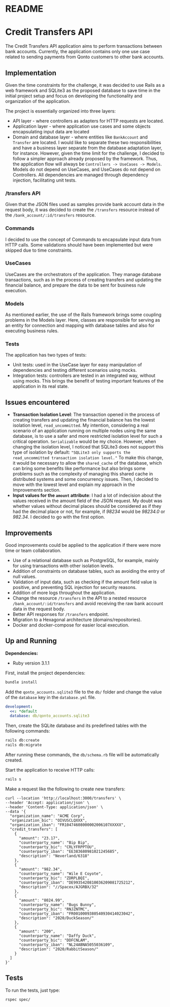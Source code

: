# README

# Credit Transfers API

The Credit Transfers API application aims to perform transactions between bank accounts. Currently, the application contains only one use case related to sending payments from Qonto customers to other bank accounts.

## Implementation

Given the time constraints for the challenge, it was decided to use Rails as a web framework and SQLite3 as the proposed database to save time in the initial project setup and focus on developing the functionality and organization of the application.

The project is essentially organized into three layers:

- API layer - where controllers as adapters for HTTP requests are located.
- Application layer - where application use cases and some objects encapsulating input data are located
- Domain and database layer - where entities like `BankAccount` and `Transfer` are located. I would like to separate these two responsibilities and have a business layer separate from the database adaptation layer, for instance. However, given the time limit for the challenge, I decided to follow a simpler approach already proposed by the framework.
Thus, the application flow will always be `Controllers -> UseCases -> Models`. Models do not depend on UseCases, and UseCases do not depend on Controllers. All dependencies are managed through dependency injection, facilitating unit tests.

### /transfers API
Given that the JSON files used as samples provide bank account data in the request body, it was decided to create the `/transfers` resource instead of the `/bank_account/:id/transfers` resource.

### Commands

I decided to use the concept of Commands to encapsulate input data from HTTP calls. Some validations should have been implemented but were skipped due to time constraints.

### UseCases

UseCases are the orchestrators of the application. They manage database transactions, such as in the process of creating transfers and updating the financial balance, and prepare the data to be sent for business rule execution.

### Models

As mentioned earlier, the use of the Rails framework brings some coupling problems in the Models layer. Here, classes are responsible for serving as an entity for connection and mapping with database tables and also for executing business rules.

### Tests

The application has two types of tests:

- Unit tests: used in the UseCase layer for easy manipulation of dependencies and testing different scenarios using mocks.
- Integration tests: controllers are tested in an integrated way, without using mocks. This brings the benefit of testing important features of the application in its real state.

## Issues encountered

- <b>Transaction Isolation Level</b>: The transaction opened in the process of creating transfers and updating the financial balance has the lowest isolation level, `read_uncommitted`. My intention, considering a real scenario of an application running on multiple nodes using the same database, is to use a safer and more restricted isolation level for such a critical operation. `Serializable` would be my choice. However, when changing the isolation level, I noticed that SQLite3 does not support this type of isolation by default: `"SQLite3 only supports the read_uncommitted transaction isolation level."` To make this change, it would be necessary to allow the `shared_cache` of the database, which can bring some benefits like performance but also brings some problems such as the complexity of managing this shared cache in distributed systems and some concurrency issues. Then, I decided to move with the lowest level and explain my approach in the Improvements section.
- <b>Input values for the `amount` attribute</b>: I had a lot of indecision about the values received in the amount field of the JSON request. My doubt was whether values without decimal places should be considered as if they had the decimal place or not, for example, if <i>98234</i> would be <i>98234.0</i> or <i>982.34</i>. I decided to go with the first option.

## Improvements

Good improvements could be applied to the application if there were more time or team collaboration.

- Use of a relational database such as PostgreSQL, for example, mainly for using transactions with other isolation levels.
- Addition of constraints on database tables, such as avoiding the entry of null values.
- Validation of input data, such as checking if the amount field value is positive, and preventing SQL injection for security reasons.
- Addition of more logs throughout the application.
- Change the resource `/transfers` in the API to a nested resource `/bank_account/:id/transfers` and avoid receiving the raw bank account data in the request body.
- Better API responses for `/transfers` endpoint.
- Migration to a Hexagonal architecture (domains/repositories).
- Docker and docker-compose for easier local execution.

## Up and Running

<b>Dependencies:</b>

- Ruby version 3.1.1

First, install the project dependencies:

```bash
bundle install
```

Add the `qonto_accounts.sqlite3` file to the `db/` folder and change the value of the `database` key in the `database.yml` file.
```yml
development:
  <<: *default
  database: db/qonto_accounts.sqlite3
```

Then, create the SQLite database and its predefined tables with the following commands:

```bash
rails db:create
rails db:migrate
```

After running these commands, the `db/schema.rb` file will be automatically created.

Start the application to receive HTTP calls:

```bash
rails s
```

Make a request like the following to create new transfers:

```curl
curl --location 'http://localhost:3000/transfers' \
--header 'Accept: application/json' \
--header 'Content-Type: application/json' \
--data '{
  "organization_name": "ACME Corp",
  "organization_bic": "OIVUSCLQXXX",
  "organization_iban": "FR10474608000002006107XXXXX",
  "credit_transfers": [
    {
      "amount": "23.17",
      "counterparty_name": "Bip Bip",
      "counterparty_bic": "CRLYFRPPTOU",
      "counterparty_iban": "EE383680981021245685",
      "description": "Neverland/6318"
    },
    {
      "amount": "982.34",
      "counterparty_name": "Wile E Coyote",
      "counterparty_bic": "ZDRPLBQI",
      "counterparty_iban": "DE9935420810036209081725212",
      "description": "//Spacex/AJGRBX/32"
    },
    {
      "amount": "8024.99",
      "counterparty_name": "Bugs Bunny",
      "counterparty_bic": "RNJZNTMC",
      "counterparty_iban": "FR0010009380540930414023042",
      "description": "2020/DuckSeason/"
    },
    {
      "amount": "200",
      "counterparty_name": "Daffy Duck",
      "counterparty_bic": "DDFCNLAM",
      "counterparty_iban": "NL24ABNA5055036109",
      "description": "2020/RabbitSeason/"
    }
  ]
}'
```

## Tests
To run the tests, just type:
```bash
rspec spec/
```
